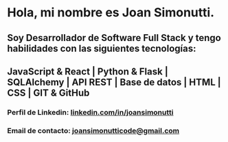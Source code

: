 # Hola, mi nombre es **Joan Simonutti**.

## **Soy Desarrollador de Software Full Stack** y tengo habilidades con las siguientes tecnologías:
## JavaScript & React | Python & Flask | SQLAlchemy | API REST | Base de datos | HTML | CSS | GIT & GitHub
### **Perfil de Linkedin:** [linkedin.com/in/joansimonutti](https://www.linkedin.com/in/joansimonutti/)
### **Email de contacto:** [joansimonutticode@gmail.com](mailto:joansimonutticode@gmail.com)
